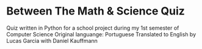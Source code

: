 # Between The Math & Science Quiz
Quiz written in Python for a school project during my 1st semester of Computer Science
Original languange: Portuguese
Translated to English by Lucas Garcia with Daniel Kauffmann
